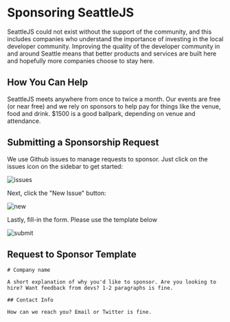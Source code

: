 # Sponsoring SeattleJS

SeattleJS could not exist without the support of the community, and this includes companies who understand the importance of investing in the local developer community. Improving the quality of the developer community in and around Seattle means that better products and services are built here and hopefully more companies choose to stay here.

## How You Can Help

SeattleJS meets anywhere from once to twice a month. Our events are free (or near free) and we rely on sponsors to help pay for things like the venue, food and drink. $1500 is a good ballpark, depending on venue and attendance.

## Submitting a Sponsorship Request

We use Github issues to manage requests to sponsor. Just click on the issues icon on the sidebar to get started:

![issues](https://raw.github.com/seattlejs/seattlejs/master/images/issues.png)

Next, click the "New Issue" button:

![new](https://raw.github.com/seattlejs/seattlejs/master/images/new_issue.png)

Lastly, fill-in the form. Please use the template below

![submit](https://raw.github.com/seattlejs/seattlejs/master/images/submit_sponsor.png)


## Request to Sponsor Template

```
# Company name

A short explanation of why you'd like to sponsor. Are you looking to hire? Want feedback from devs? 1-2 paragraphs is fine.

## Contact Info

How can we reach you? Email or Twitter is fine.

```
